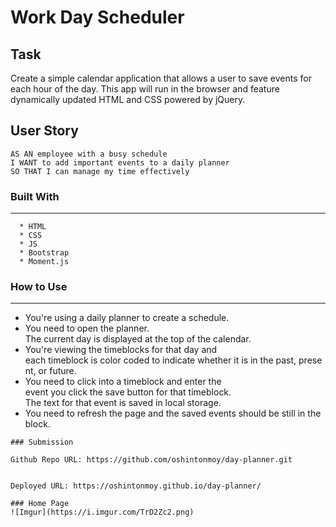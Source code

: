 # Work Day Scheduler

## Task

Create a simple calendar application that allows a user to save events for each hour of the day. This app will run in the browser and feature dynamically updated HTML and CSS powered by jQuery.


## User Story

```
AS AN employee with a busy schedule
I WANT to add important events to a daily planner
SO THAT I can manage my time effectively
```
### Built With
----
```
  * HTML
  * CSS
  * JS
  * Bootstrap
  * Moment.js
```    

### How to Use
---
* You're using a daily planner to create a schedule. 
* You need to open the planner. The current day is displayed at the top of the calendar. 
* You're viewing the timeblocks for that day and each timeblock is color coded to indicate whether it is in the past, present, or future. 
* You need to click into a timeblock and enter the event you click the save button for that timeblock. The text for that event is saved in local storage. 
* You need to refresh the page and the saved events should be still in the block.
```
### Submission

Github Repo URL: https://github.com/oshintonmoy/day-planner.git


Deployed URL: https://oshintonmoy.github.io/day-planner/

### Home Page
![Imgur](https://i.imgur.com/TrD2Zc2.png)
